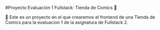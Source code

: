 #Proyecto Evaluación 1 Fullstack: Tienda de Comics 📖

🤖 Este es un proyecto en el que crearemos el frontend de una Tienda de Comics para la evaluacion 1 de la asignatura de Fullstack 2.

